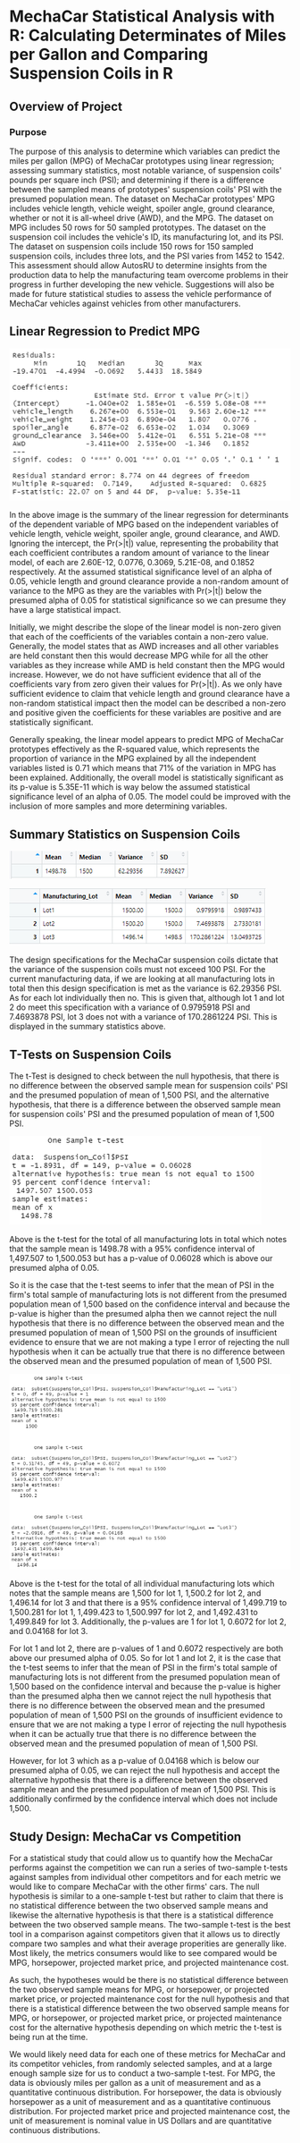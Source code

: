 # MechaCar Statistical Analysis with R: Calculating Determinates of Miles per Gallon and Comparing Suspension Coils in R

## Overview of Project

### Purpose
The purpose of this analysis to determine which variables can predict the miles per gallon (MPG) of MechaCar prototypes using linear regression; assessing summary statistics, most notable variance, of suspension coils' pounds per square inch (PSI); and determining if there is a difference between the sampled means of prototypes' suspension coils' PSI with the presumed population mean. The dataset on MechaCar prototypes' MPG includes vehicle length, vehicle weight, spoiler angle, ground clearance, whether or not it is all-wheel drive (AWD), and the MPG. The dataset on MPG includes 50 rows for 50 sampled prototypes. The dataset on the suspension coil includes the vehicle's ID, its manufacturing lot, and its PSI. The dataset on suspension coils include 150 rows for 150 sampled suspension coils, includes three lots, and the PSI varies from 1452 to 1542. This assessment should allow AutosRU to determine insights from the production data to help the manufacturing team overcome problems in their progress in further developing the new vehicle. Suggestions will also be made for future statistical studies to assess the vehicle performance of MechaCar vehicles against vehicles from other manufacturers.

## Linear Regression to Predict MPG

![Linear_Regression_Summary.png](Resources/Linear_Regression_Summary.png)

In the above image is the summary of the linear regression for determinants of the dependent variable of MPG based on the independent variables of vehicle length, vehicle weight, spoiler angle, ground clearance, and AWD. Ignoring the intercept, the Pr(>|t|) value, representing the probability that each coefficient contributes a random amount of variance to the linear model, of each are 2.60E-12, 0.0776, 0.3069, 5.21E-08, and 0.1852 respectively. At the assumed statistical significance level of an alpha of 0.05, vehicle length and ground clearance provide a non-random amount of variance to the MPG as they are the variables with Pr(>|t|) below the presumed alpha of 0.05 for statistical significance so we can presume they have a large statistical impact.

Initially, we might describe the slope of the linear model is non-zero given that each of the coefficients of the variables contain a non-zero value. Generally, the model states that as AWD increases and all other variables are held constant then this would decrease MPG while for all the other variables as they increase while AMD is held constant then the MPG would increase. However, we do not have sufficient evidence that all of the coefficients vary from zero given their values for Pr(>|t|). As we only have sufficient evidence to claim that vehicle length and ground clearance have a non-random statistical impact then the model can be described a non-zero and positive given the coefficients for these variables are positive and are statistically significant.

Generally speaking, the linear model appears to predict MPG of MechaCar prototypes effectively as the R-squared value, which represents the proportion of variance in the MPG explained by all the independent variables listed is 0.71 which means that 71% of the variation in MPG has been explained. Additionally, the overall model is statistically significant as its p-value is 5.35E-11 which is way below the assumed statistical significance level of an alpha of 0.05. The model could be improved with the inclusion of more samples and more determining variables.

## Summary Statistics on Suspension Coils

![PSI_Total_Summary.png](Resources/PSI_Total_Summary.png)

![PSI_Lot_Summary.png](Resources/PSI_Lot_Summary.png)

The design specifications for the MechaCar suspension coils dictate that the variance of the suspension coils must not exceed 100 PSI. For the current manufacturing data, if we are looking at all manufacturing lots in total then this design specification is met as the variance is 62.29356 PSI. As for each lot individually then no. This is given that, although lot 1 and lot 2 do meet this specification with a variance of 0.9795918 PSI and 7.4693878 PSI, lot 3 does not with a variance of 170.2861224 PSI. This is displayed in the summary statistics above.

## T-Tests on Suspension Coils

The t-Test is designed to check between the null hypothesis, that there is no difference between the observed sample mean for suspension coils' PSI and the presumed population of mean of 1,500 PSI, and the alternative hypothesis, that there is a difference between the observed sample mean for suspension coils' PSI and the presumed population of mean of 1,500 PSI.

![PSI_Total_TTest.png](Resources/PSI_Total_TTest.png)

Above is the t-test for the total of all manufacturing lots in total which notes that the sample mean is 1498.78 with a 95% confidence interval of 1,497.507 to 1,500.053 but has a p-value of 0.06028 which is above our presumed alpha of 0.05. 

So it is the case that the t-test seems to infer that the mean of PSI in the firm's total sample of manufacturing lots is not different from the presumed population mean of 1,500 based on the confidence interval and because the p-value is higher than the presumed alpha then we cannot reject the null hypothesis that there is no difference between the observed mean and the presumed population of mean of 1,500 PSI on the grounds of insufficient evidence to ensure that we are not making a type I error of rejecting the null hypothesis when it can be actually true that there is no difference between the observed mean and the presumed population of mean of 1,500 PSI.

![PSI_Lot_TTest.png](Resources/PSI_Lot_TTest.png)

Above is the t-test for the total of all individual manufacturing lots which notes that the sample means are 1,500 for lot 1, 1,500.2 for lot 2, and 1,496.14 for lot 3 and that there is a 95% confidence interval of 1,499.719 to 1,500.281 for lot 1, 1,499.423 to 1,500.997 for lot 2, and 1,492.431 to 1,499.849 for lot 3. Additionally, the p-values are 1 for lot 1, 0.6072 for lot 2, and 0.04168 for lot 3.

For lot 1 and lot 2, there are p-values of 1 and 0.6072 respectively are both above our presumed alpha of 0.05. So for lot 1 and lot 2, it is the case that the t-test seems to infer that the mean of PSI in the firm's total sample of manufacturing lots is not different from the presumed population mean of 1,500 based on the confidence interval and because the p-value is higher than the presumed alpha then we cannot reject the null hypothesis that there is no difference between the observed mean and the presumed population of mean of 1,500 PSI on the grounds of insufficient evidence to ensure that we are not making a type I error of rejecting the null hypothesis when it can be actually true that there is no difference between the observed mean and the presumed population of mean of 1,500 PSI. 

However, for lot 3 which as a p-value of 0.04168 which is below our presumed alpha of 0.05, we can reject the null hypothesis and accept the alternative hypothesis that there is a difference between the observed sample mean and the presumed population of mean of 1,500 PSI. This is additionally confirmed by the confidence interval which does not include 1,500.

## Study Design: MechaCar vs Competition

For a statistical study that could allow us to quantify how the MechaCar performs against the competition we can run a series of two-sample t-tests against samples from individual other competitors and for each metric we would like to compare MechaCar with the other firms' cars. The null hypothesis is similar to a one-sample t-test but rather to claim that there is no statistical difference between the two observed sample means and likewise the alternative hypothesis is that there is a statistical difference between the two observed sample means. The two-sample t-test is the best tool in a comparison against competitors given that it allows us to directly compare two samples and what their average properities are generally like. Most likely, the metrics consumers would like to see compared would be MPG, horsepower, projected market price, and projected maintenance cost.

As such, the hypotheses would be there is no statistical difference between the two observed sample means for MPG, or horsepower, or projected market price, or projected maintenance cost for the null hypothesis and that there is a statistical difference between the two observed sample means for MPG, or horsepower, or projected market price, or projected maintenance cost for the alternative hypothesis depending on which metric the t-test is being run at the time.

We would likely need data for each one of these metrics for MechaCar and its competitor vehicles, from randomly selected samples, and at a large enough sample size for us to conduct a two-sample t-test. For MPG, the data is obviously miles per gallon as a unit of measurement and as a quantitative continuous distribution. For horsepower, the data is obviously horsepower as a unit of measurement and as a quantitative continuous distribution. For projected market price and projected maintenance cost, the unit of measurement is nominal value in US Dollars and are quantitative continuous distributions.
